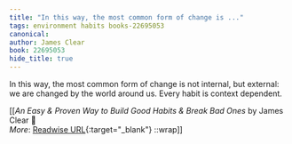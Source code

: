 ```yaml
---
title: "In this way, the most common form of change is ..."
tags: environment habits books-22695053
canonical: 
author: James Clear
book: 22695053
hide_title: true
---
```


In this way, the most common form of change is not internal, but external: we are changed by the world around us. Every habit is context dependent.


[[<cite>_An Easy & Proven Way to Build Good Habits & Break Bad Ones_</cite> by James Clear 📕<br>
_More_: [Readwise URL](https://readwise.io/open/446271372){:target="_blank"}
::wrap]]